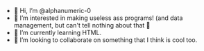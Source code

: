 - 👋 Hi, I’m @alphanumeric-0
- 👀 I’m interested in making useless ass programs! (and data management, but can't tell nothing about that 🤫
- 🌱 I’m currently learning HTML.
- 💞️ I’m looking to collaborate on something that I think is cool too. 
